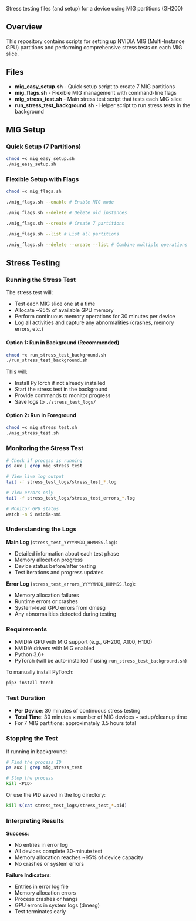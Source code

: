 Stress testing files (and setup) for a device using MIG partitions (GH200)

## Overview

This repository contains scripts for setting up NVIDIA MIG (Multi-Instance GPU) partitions and performing comprehensive stress tests on each MIG slice.

## Files

- **mig_easy_setup.sh** - Quick setup script to create 7 MIG partitions
- **mig_flags.sh** - Flexible MIG management with command-line flags
- **mig_stress_test.sh** - Main stress test script that tests each MIG slice
- **run_stress_test_background.sh** - Helper script to run stress tests in the background

## MIG Setup

### Quick Setup (7 Partitions)

```bash
chmod +x mig_easy_setup.sh
./mig_easy_setup.sh
```

### Flexible Setup with Flags

```bash
chmod +x mig_flags.sh

./mig_flags.sh --enable # Enable MIG mode

./mig_flags.sh --delete # Delete old instances

./mig_flags.sh --create # Create 7 partitions

./mig_flags.sh --list # List all partitions

./mig_flags.sh --delete --create --list # Combine multiple operations
```

## Stress Testing

### Running the Stress Test

The stress test will:
- Test each MIG slice one at a time
- Allocate ~95% of available GPU memory
- Perform continuous memory operations for 30 minutes per device
- Log all activities and capture any abnormalities (crashes, memory errors, etc.)

#### Option 1: Run in Background (Recommended)

```bash
chmod +x run_stress_test_background.sh
./run_stress_test_background.sh
```

This will:
- Install PyTorch if not already installed
- Start the stress test in the background
- Provide commands to monitor progress
- Save logs to `./stress_test_logs/`

#### Option 2: Run in Foreground

```bash
chmod +x mig_stress_test.sh
./mig_stress_test.sh
```

### Monitoring the Stress Test

```bash
# Check if process is running
ps aux | grep mig_stress_test

# View live log output
tail -f stress_test_logs/stress_test_*.log

# View errors only
tail -f stress_test_logs/stress_test_errors_*.log

# Monitor GPU status
watch -n 5 nvidia-smi
```

### Understanding the Logs

**Main Log** (`stress_test_YYYYMMDD_HHMMSS.log`):
- Detailed information about each test phase
- Memory allocation progress
- Device status before/after testing
- Test iterations and progress updates

**Error Log** (`stress_test_errors_YYYYMMDD_HHMMSS.log`):
- Memory allocation failures
- Runtime errors or crashes
- System-level GPU errors from dmesg
- Any abnormalities detected during testing

### Requirements

- NVIDIA GPU with MIG support (e.g., GH200, A100, H100)
- NVIDIA drivers with MIG enabled
- Python 3.6+
- PyTorch (will be auto-installed if using `run_stress_test_background.sh`)

To manually install PyTorch:
```bash
pip3 install torch
```

### Test Duration

- **Per Device**: 30 minutes of continuous stress testing
- **Total Time**: 30 minutes × number of MIG devices + setup/cleanup time
- For 7 MIG partitions: approximately 3.5 hours total

### Stopping the Test

If running in background:
```bash
# Find the process ID
ps aux | grep mig_stress_test

# Stop the process
kill <PID>
```

Or use the PID saved in the log directory:
```bash
kill $(cat stress_test_logs/stress_test_*.pid)
```

### Interpreting Results

**Success**: 
- No entries in error log
- All devices complete 30-minute test
- Memory allocation reaches ~95% of device capacity
- No crashes or system errors

**Failure Indicators**:
- Entries in error log file
- Memory allocation errors
- Process crashes or hangs
- GPU errors in system logs (dmesg)
- Test terminates early

